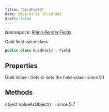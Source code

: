 ```yaml
---
title: "GuidField"
date: 2020-03-11 15:29:44Z
draft: false
---
```


*Namespace: [Rhino.Render.Fields](../)*

Guid field value class
```cs
public class GuidField : Field
```
## Properties

Guid Value
: Gets or sets the field value
: since 5.1
## Methods

object ValueAsObject()
: 
: since 5.7
